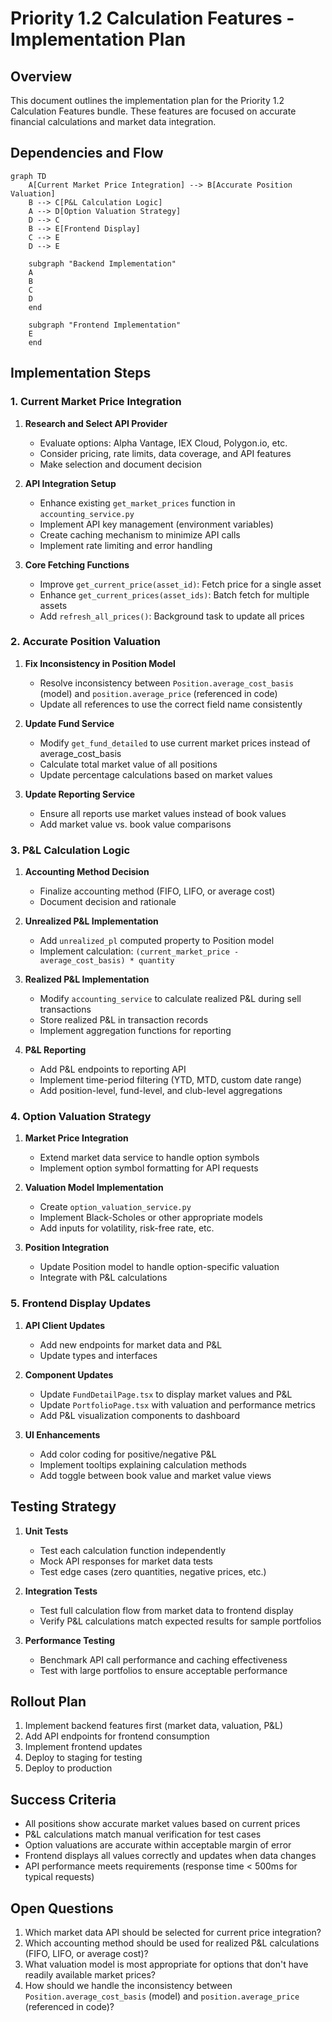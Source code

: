 # Priority 1.2 Calculation Features - Implementation Plan

## Overview
This document outlines the implementation plan for the Priority 1.2 Calculation Features bundle. These features are focused on accurate financial calculations and market data integration.

## Dependencies and Flow

```mermaid
graph TD
    A[Current Market Price Integration] --> B[Accurate Position Valuation]
    B --> C[P&L Calculation Logic]
    A --> D[Option Valuation Strategy]
    D --> C
    B --> E[Frontend Display]
    C --> E
    D --> E
    
    subgraph "Backend Implementation"
    A
    B
    C
    D
    end
    
    subgraph "Frontend Implementation"
    E
    end
```

## Implementation Steps

### 1. Current Market Price Integration
1. **Research and Select API Provider**
   - Evaluate options: Alpha Vantage, IEX Cloud, Polygon.io, etc.
   - Consider pricing, rate limits, data coverage, and API features
   - Make selection and document decision

2. **API Integration Setup**
   - Enhance existing `get_market_prices` function in `accounting_service.py`
   - Implement API key management (environment variables)
   - Create caching mechanism to minimize API calls
   - Implement rate limiting and error handling

3. **Core Fetching Functions**
   - Improve `get_current_price(asset_id)`: Fetch price for a single asset
   - Enhance `get_current_prices(asset_ids)`: Batch fetch for multiple assets
   - Add `refresh_all_prices()`: Background task to update all prices

### 2. Accurate Position Valuation
1. **Fix Inconsistency in Position Model**
   - Resolve inconsistency between `Position.average_cost_basis` (model) and `position.average_price` (referenced in code)
   - Update all references to use the correct field name consistently

2. **Update Fund Service**
   - Modify `get_fund_detailed` to use current market prices instead of average_cost_basis
   - Calculate total market value of all positions
   - Update percentage calculations based on market values

3. **Update Reporting Service**
   - Ensure all reports use market values instead of book values
   - Add market value vs. book value comparisons

### 3. P&L Calculation Logic
1. **Accounting Method Decision**
   - Finalize accounting method (FIFO, LIFO, or average cost)
   - Document decision and rationale

2. **Unrealized P&L Implementation**
   - Add `unrealized_pl` computed property to Position model
   - Implement calculation: `(current_market_price - average_cost_basis) * quantity`

3. **Realized P&L Implementation**
   - Modify `accounting_service` to calculate realized P&L during sell transactions
   - Store realized P&L in transaction records
   - Implement aggregation functions for reporting

4. **P&L Reporting**
   - Add P&L endpoints to reporting API
   - Implement time-period filtering (YTD, MTD, custom date range)
   - Add position-level, fund-level, and club-level aggregations

### 4. Option Valuation Strategy
1. **Market Price Integration**
   - Extend market data service to handle option symbols
   - Implement option symbol formatting for API requests

2. **Valuation Model Implementation**
   - Create `option_valuation_service.py`
   - Implement Black-Scholes or other appropriate models
   - Add inputs for volatility, risk-free rate, etc.

3. **Position Integration**
   - Update Position model to handle option-specific valuation
   - Integrate with P&L calculations

### 5. Frontend Display Updates
1. **API Client Updates**
   - Add new endpoints for market data and P&L
   - Update types and interfaces

2. **Component Updates**
   - Update `FundDetailPage.tsx` to display market values and P&L
   - Update `PortfolioPage.tsx` with valuation and performance metrics
   - Add P&L visualization components to dashboard

3. **UI Enhancements**
   - Add color coding for positive/negative P&L
   - Implement tooltips explaining calculation methods
   - Add toggle between book value and market value views

## Testing Strategy
1. **Unit Tests**
   - Test each calculation function independently
   - Mock API responses for market data tests
   - Test edge cases (zero quantities, negative prices, etc.)

2. **Integration Tests**
   - Test full calculation flow from market data to frontend display
   - Verify P&L calculations match expected results for sample portfolios

3. **Performance Testing**
   - Benchmark API call performance and caching effectiveness
   - Test with large portfolios to ensure acceptable performance

## Rollout Plan
1. Implement backend features first (market data, valuation, P&L)
2. Add API endpoints for frontend consumption
3. Implement frontend updates
4. Deploy to staging for testing
5. Deploy to production

## Success Criteria
- All positions show accurate market values based on current prices
- P&L calculations match manual verification for test cases
- Option valuations are accurate within acceptable margin of error
- Frontend displays all values correctly and updates when data changes
- API performance meets requirements (response time < 500ms for typical requests)

## Open Questions
1. Which market data API should be selected for current price integration?
2. Which accounting method should be used for realized P&L calculations (FIFO, LIFO, or average cost)?
3. What valuation model is most appropriate for options that don't have readily available market prices?
4. How should we handle the inconsistency between `Position.average_cost_basis` (model) and `position.average_price` (referenced in code)?